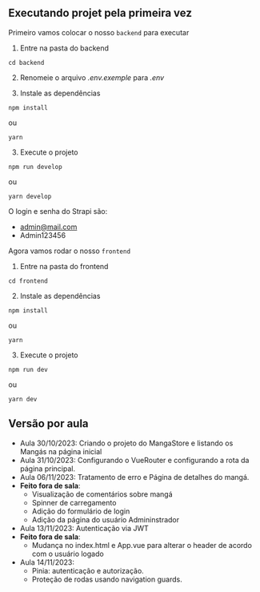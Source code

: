 ## Executando projet pela primeira vez

Primeiro vamos colocar o nosso `backend` para executar

1. Entre na pasta do backend
```
cd backend
```

2. Renomeie o arquivo *.env.exemple* para *.env*

3. Instale as dependências
```
npm install
```

ou 
```
yarn
```

3. Execute o projeto
```
npm run develop
```

ou 
```
yarn develop
```

O login e senha do Strapi são:

- admin@mail.com
- Admin123456


Agora vamos rodar o nosso `frontend`

1. Entre na pasta do frontend
```
cd frontend
```

2. Instale as dependências
```
npm install
```

ou 
```
yarn
```

3. Execute o projeto
```
npm run dev
```

ou 
```
yarn dev
```

## Versão por aula

- Aula 30/10/2023: Criando o projeto do MangaStore e listando os Mangás na página inicial
- Aula 31/10/2023: Configurando o VueRouter e configurando a rota da página principal.
- Aula 06/11/2023: Tratamento de erro e Página de detalhes do mangá.
- **Feito fora de sala**:
  -  Visualização de comentários sobre mangá
  -  Spinner de carregamento
  -  Adição do formulário de login
  -  Adição da página do usuário Admininstrador
- Aula 13/11/2023: Autenticação via JWT
- **Feito fora de sala**:
  - Mudança no index.html e App.vue para alterar o header de acordo com o usuário logado
- Aula 14/11/2023: 
  - Pinia: autenticação e autorização.
  - Proteção de rodas usando navigation guards.

  